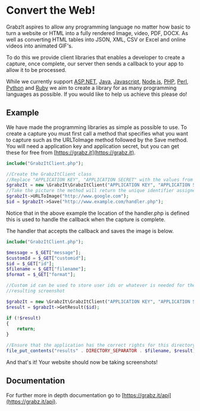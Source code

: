 Convert the Web!
================
GrabzIt aspires to allow any programming language no matter how basic to turn a website or HTML into a fully rendered Image, video, PDF, DOCX. As well as converting HTML tables into JSON, XML, CSV or Excel and online videos into animated GIF's.

To do this we provide client libraries that enables a developer to create a capture, once complete, our server then sends a callback to your app to allow it to be processed.

While we currently support [ASP.NET](https://grabz.it/api/aspnet/), [Java](https://grabz.it/api/java/), [Javascript](https://grabz.it/api/javascript/), [Node.js](https://grabz.it/api/nodejs/), [PHP](https://grabz.it/api/php/), [Perl](https://grabz.it/api/perl/), [Python](https://grabz.it/api/python/) and [Ruby](https://grabz.it/api/ruby/) we aim to create a library for as many programming languages as possible. If you would like to help us achieve this please do!

Example
-------

We have made the programming libraries as simple as possible to use. To create a capture you must first call a method that specifies what you want to capture such as the URLToImage method followed by the Save method. You will need a application key and application secret, but you can get these for free from [https://grabz.it](https://grabz.it).

```php
include("GrabzItClient.php");

//Create the GrabzItClient class
//Replace "APPLICATION KEY", "APPLICATION SECRET" with the values from your account!
$grabzIt = new \GrabzIt\GrabzItClient("APPLICATION KEY", "APPLICATION SECRET");
//Take the picture the method will return the unique identifier assigned to this task
$grabzIt->URLToImage("http://www.google.com");
$id = $grabzIt->Save("http://www.example.com/handler.php");
```

Notice that in the above example the location of the handler.php is defined this is used to handle the callback when the capture is complete.

The handler that accepts the callback and saves the image is below.

```php
include("GrabzItClient.php");

$message = $_GET["message"];
$customId = $_GET["customid"];
$id = $_GET["id"];
$filename = $_GET["filename"];
$format = $_GET["format"];

//Custom id can be used to store user ids or whatever is needed for the later processing of the
//resulting screenshot

$grabzIt = new \GrabzIt\GrabzItClient("APPLICATION KEY", "APPLICATION SECRET");
$result = $grabzIt->GetResult($id);

if (!$result)
{
	return;
}

//Ensure that the application has the correct rights for this directory.
file_put_contents("results" . DIRECTORY_SEPARATOR . $filename, $result);
```

And that's it! Your website should now be taking screenshots!

Documentation
-------------

For further more in depth documentation go to [https://grabz.it/api](https://grabz.it/api).
